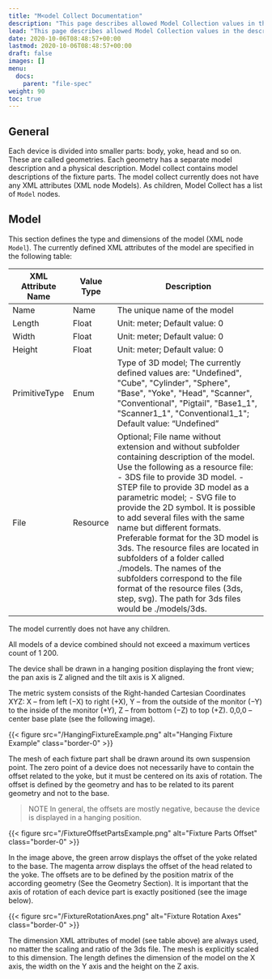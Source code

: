 ```yaml
---
title: "M<odel Collect Documentation"
description: "This page describes allowed Model Collection values in the description.xml file that is bundled with a GDTF."
lead: "This page describes allowed Model Collection values in the description.xml file that is bundled with a GDTF."
date: 2020-10-06T08:48:57+00:00
lastmod: 2020-10-06T08:48:57+00:00
draft: false
images: []
menu:
  docs:
    parent: "file-spec"
weight: 90
toc: true
---
```


## General

Each device is divided into smaller parts: body, yoke, head and so on. These are called geometries. Each geometry has a separate model description and a physical description. Model collect contains model descriptions of the fixture parts. The model collect currently does not have any XML attributes (XML node Models). As children, Model Collect has a list of `Model` nodes.

## Model

This section defines the type and dimensions of the model (XML node `Model`). The currently defined XML attributes of the model are specified in the following table:

| XML Attribute Name | Value Type | Description                                                                                                                                                                                                                                                                                                                                                                                                                                                                                                                                                                                                             |
|--------------------|------------|-------------------------------------------------------------------------------------------------------------------------------------------------------------------------------------------------------------------------------------------------------------------------------------------------------------------------------------------------------------------------------------------------------------------------------------------------------------------------------------------------------------------------------------------------------------------------------------------------------------------------|
| Name               | Name       | The unique name of the model                                                                                                                                                                                                                                                                                                                                                                                                                                                                                                                                                                                            |
| Length             | Float      | Unit: meter; Default value: 0                                                                                                                                                                                                                                                                                                                                                                                                                                                                                                                                                                                           |
| Width              | Float      | Unit: meter; Default value: 0                                                                                                                                                                                                                                                                                                                                                                                                                                                                                                                                                                                           |
| Height             | Float      | Unit: meter; Default value: 0                                                                                                                                                                                                                                                                                                                                                                                                                                                                                                                                                                                           |
| PrimitiveType      | Enum       | Type of 3D model; The currently defined values are: "Undefined", "Cube", "Cylinder", "Sphere", "Base", "Yoke", "Head", "Scanner", "Conventional", "Pigtail", "Base1_1", "Scanner1_1", "Conventional1_1"; Default value: “Undefined”                                                                                                                                                                                                                                                                                                                                                                                     |
| File               | Resource   | Optional; File name without extension and without subfolder containing description of the model. Use the following as a resource file:  - 3DS file to provide 3D model. - STEP file to provide 3D model as a parametric model; - SVG file to provide the 2D symbol.  It is possible to add several files with the same name but different formats. Preferable format for the 3D model is 3ds. The resource files are located in subfolders of a folder called ./models. The names of the subfolders correspond to the file format of the resource files (3ds, step, svg). The path for 3ds files would be ./models/3ds. |

The model currently does not have any children.

All models of a device combined should not exceed a maximum vertices count of 1 200.

The device shall be drawn in a hanging position displaying the front view; the pan axis is Z aligned and the tilt axis is X aligned.

The metric system consists of the Right-handed Cartesian Coordinates XYZ: X – from left (−X) to right (+X), Y – from the outside of the monitor (−Y) to the inside of the monitor (+Y), Z – from bottom (−Z) to top (+Z). 0,0,0 – center base plate (see the following image).

{{< figure src="/HangingFixtureExample.png" alt="Hanging Fixture Example" class="border-0" >}}

The mesh of each fixture part shall be drawn around its own suspension point. The zero point of a device does not necessarily have to contain the offset related to the yoke, but it must be centered on its axis of rotation. The offset is defined by the geometry and has to be related to its parent geometry and not to the base.

> NOTE In general, the offsets are mostly negative, because the device is displayed in a hanging position.

{{< figure src="/FixtureOffsetPartsExample.png" alt="Fixture Parts Offset" class="border-0" >}}

In the image above, the green arrow displays the offset of the yoke related to the base. The magenta arrow displays the offset of the head related to the yoke. The offsets are to be defined by the position matrix of the according geometry (See the Geometry Section). It is important that the axis of rotation of each device part is exactly positioned (see the image below).

{{< figure src="/FixtureRotationAxes.png" alt="Fixture Rotation Axes" class="border-0" >}}

The dimension XML attributes of model (see table above) are always used, no matter the scaling and ratio of the 3ds file. The mesh is explicitly scaled to this dimension. The length defines the dimension of the model on the X axis, the width on the Y axis and the height on the Z axis.

